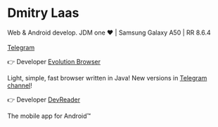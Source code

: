 <h1 align="left">Dmitry Laas</h1>
<p align="left">Web & Android develop. JDM one ❤ | Samsung Galaxy A50 | RR 8.6.4 <br><br><a href="https://t.me/dmitrylaas">Telegram</a></p>

👉 Developer [Evolution Browser](https://github.com/dmitrylaas/Evolution-Browser) 

Light, simple, fast browser written in Java! New versions in [Telegram channel](https://t.me/evobrowser)!

👉 Developer [DevReader](https://github.com/devreader/app-android) 

The mobile app for Android™
